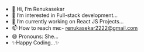 - 👋 Hi, I’m Renukasekar
- 👀 I’m interested in Full-stack development...
- 🌱 I’m currently working on React JS Projects...
- 📫 How to reach me:- renukasekar2222@gmail.com
- 😄 Pronouns: She...
- ✨Happy Coding...✨
<!---
Renukasekar/Renukasekar is a ✨ special ✨ repository because its `README.md` (this file) appears on your GitHub profile.
You can click the Preview link to take a look at your changes.
--->
